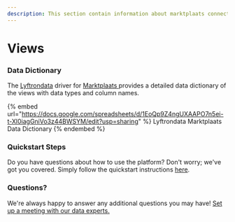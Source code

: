 ```yaml
---
description: This section contain information about marktplaats connector views information
---
```


# Views

### Data Dictionary

The [Lyftrondata](https://www.lyftrondata.com/) driver for [Marktplaats](https://www.lyftrondata.com/integration/Marktplaats/)[ ](https://www.lyftrondata.com/integration/marktplaats/)provides a detailed data dictionary of the views with data types and column names.

{% embed url="https://docs.google.com/spreadsheets/d/1EoQp9Z4ngUXAAPO7n5ei-t-Xl0iagGniVo3z44BWSYM/edit?usp=sharing" %}
Lyftrondata Marktplaats Data Dictionary
{% endembed %}

### Quickstart Steps

Do you have questions about how to use the platform? Don't worry; we've got you covered. Simply follow the quickstart instructions [here](../../../../quickstart-steps.md).

### Questions? <a href="#questions" id="questions"></a>

We're always happy to answer any additional questions you may have! [Set up a meeting with our data experts.](https://www.lyftrondata.com/book-a-meeting/)


